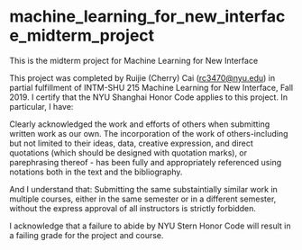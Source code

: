 # machine_learning_for_new_interface_midterm_project
This is the midterm project for Machine Learning for New Interface

This project was completed by Ruijie (Cherry) Cai (rc3470@nyu.edu) in partial fulfillment of INTM-SHU 215 Machine Learning for New Interface, Fall 2019. I certify that the NYU Shanghai Honor Code applies to this project. In particular, I have:

Clearly acknowledged the work and efforts of others when submitting written work as our own. The incorporation of the work of others-including but not limited to their ideas, data, creative expression, and direct quotations (which should be designed with quotation marks), or parephrasing thereof - has been fully and appropriately referenced using notations both in the text and the bibliography.

And I understand that: Submitting the same substaintially similar work in multiple courses, either in the same semester or in a different semester, without the express approval of all instructors is strictly forbidden.

I acknowledge that a failure to abide by NYU Stern Honor Code will result in a failing grade for the project and course.
